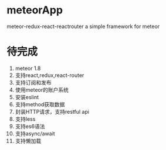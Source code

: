 # meteorApp
meteor-redux-react-reactrouter a simple framework for meteor

# 待完成
1. meteor 1.8
2. 支持react,redux,react-router
3. 支持订阅和发布
4. 使用meteor的账户系统
5. 安装eslint
6. 支持method获取数据
7. 封装HTTP请求，支持restful api
8. 支持less
9. 支持es6语法
10. 支持async/await
11. 支持懒加载